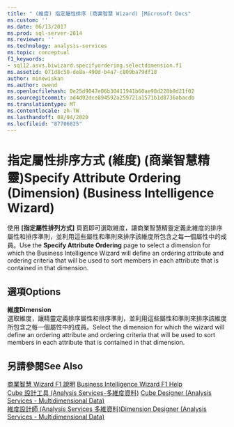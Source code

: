 ```yaml
---
title: " (維度) 指定屬性排序 (商業智慧 Wizard) |Microsoft Docs"
ms.custom: ''
ms.date: 06/13/2017
ms.prod: sql-server-2014
ms.reviewer: ''
ms.technology: analysis-services
ms.topic: conceptual
f1_keywords:
- sql12.asvs.biwizard.specifyordering.selectdimension.f1
ms.assetid: 071d8c50-de8a-490d-b4a7-c809ba79df18
author: minewiskan
ms.author: owend
ms.openlocfilehash: 0e25d9047e06b30411941b60ae98d228b8d21f02
ms.sourcegitcommit: ad4d92dce894592a259721a1571b1d8736abacdb
ms.translationtype: MT
ms.contentlocale: zh-TW
ms.lasthandoff: 08/04/2020
ms.locfileid: "87706825"
---
```

# <a name="specify-attribute-ordering-dimension-business-intelligence-wizard"></a><span data-ttu-id="f785f-102">指定屬性排序方式 (維度) (商業智慧精靈)</span><span class="sxs-lookup"><span data-stu-id="f785f-102">Specify Attribute Ordering (Dimension) (Business Intelligence Wizard)</span></span>
  <span data-ttu-id="f785f-103">使用 **[指定屬性排列方式]** 頁面即可選取維度，讓商業智慧精靈定義此維度的排序屬性和排序準則，並利用這些屬性和準則來排序該維度所包含之每一個屬性中的成員。</span><span class="sxs-lookup"><span data-stu-id="f785f-103">Use the **Specify Attribute Ordering** page to select a dimension for which the Business Intelligence Wizard will define an ordering attribute and ordering criteria that will be used to sort members in each attribute that is contained in that dimension.</span></span>  
  
## <a name="options"></a><span data-ttu-id="f785f-104">選項</span><span class="sxs-lookup"><span data-stu-id="f785f-104">Options</span></span>  
 <span data-ttu-id="f785f-105">**維度**</span><span class="sxs-lookup"><span data-stu-id="f785f-105">**Dimension**</span></span>  
 <span data-ttu-id="f785f-106">選取維度，讓精靈定義排序屬性和排序準則，並利用這些屬性和準則來排序該維度所包含之每一個屬性中的成員。</span><span class="sxs-lookup"><span data-stu-id="f785f-106">Select the dimension for which the wizard will define an ordering attribute and ordering criteria that will be used to sort members in each attribute that is contained in that dimension.</span></span>  
  
## <a name="see-also"></a><span data-ttu-id="f785f-107">另請參閱</span><span class="sxs-lookup"><span data-stu-id="f785f-107">See Also</span></span>  
 <span data-ttu-id="f785f-108">[商業智慧 Wizard F1 說明](business-intelligence-wizard-f1-help.md) </span><span class="sxs-lookup"><span data-stu-id="f785f-108">[Business Intelligence Wizard F1 Help](business-intelligence-wizard-f1-help.md) </span></span>  
 <span data-ttu-id="f785f-109">[Cube 設計工具 &#40;Analysis Services-多維度資料&#41;](cube-designer-analysis-services-multidimensional-data.md) </span><span class="sxs-lookup"><span data-stu-id="f785f-109">[Cube Designer &#40;Analysis Services - Multidimensional Data&#41;](cube-designer-analysis-services-multidimensional-data.md) </span></span>  
 [<span data-ttu-id="f785f-110">維度設計師 &#40;Analysis Services 多維資料&#41;</span><span class="sxs-lookup"><span data-stu-id="f785f-110">Dimension Designer &#40;Analysis Services - Multidimensional Data&#41;</span></span>](dimension-designer-analysis-services-multidimensional-data.md)  
  
  
